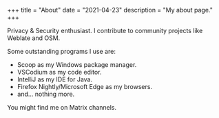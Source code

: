 +++
title = "About"
date = "2021-04-23"
description = "My about page."
+++

Privacy & Security enthusiast.
I contribute to community projects like Weblate and OSM.

Some outstanding programs I use are:

* Scoop as my Windows package manager.
* VSCodium as my code editor.
* IntelliJ as my IDE for Java.
* Firefox Nightly/Microsoft Edge as my browsers.
* and... nothing more.

You might find me on Matrix channels.